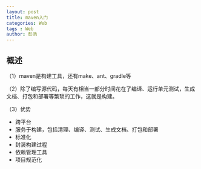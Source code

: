 ```yaml
---
layout: post
title: maven入门
categories: Web
tags : Web
author: 彭浩
---
```


## 概述

（1）maven是构建工具，还有make、ant、gradle等

（2）除了编写源代码，每天有相当一部分时间花在了编译、运行单元测试，生成文档、打包和部署等繁琐的工作，这就是构建。

（3）优势

* 跨平台
* 服务于构建，包括清理、编译、测试、生成文档、打包和部署
* 标准化
* 封装构建过程
* 依赖管理工具
* 项目规范化